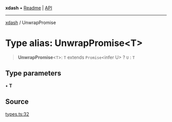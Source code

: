 **xdash** • [Readme](../README.md) \| [API](../globals.md)

***

[xdash](../README.md) / UnwrapPromise

# Type alias: UnwrapPromise\<T\>

> **UnwrapPromise**\<`T`\>: `T` extends `Promise`\<infer U\> ? `U` : `T`

## Type parameters

• **T**

## Source

[types.ts:32](https://github.com/shtse8/xdash/blob/55c7e43/src/types.ts#L32)
